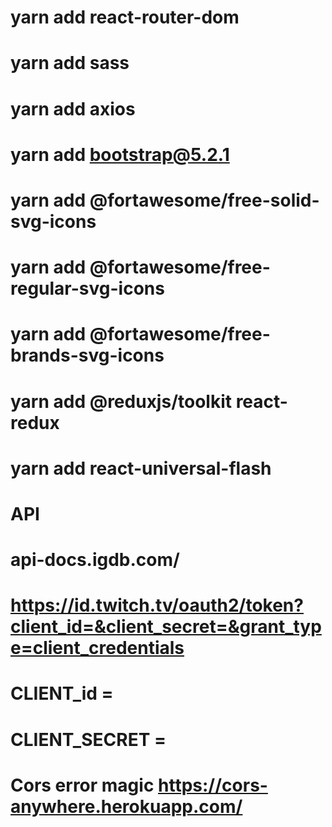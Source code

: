 #   yarn add react-router-dom
#   yarn add sass
#   yarn add axios
#   yarn add bootstrap@5.2.1
#   yarn add @fortawesome/free-solid-svg-icons
#   yarn add @fortawesome/free-regular-svg-icons
#   yarn add @fortawesome/free-brands-svg-icons
#   yarn add @reduxjs/toolkit react-redux
#   yarn add react-universal-flash


#   API
#   api-docs.igdb.com/
#   https://id.twitch.tv/oauth2/token?client_id=&client_secret=&grant_type=client_credentials

#   CLIENT_id =
#   CLIENT_SECRET = 

#   Cors error magic https://cors-anywhere.herokuapp.com/
